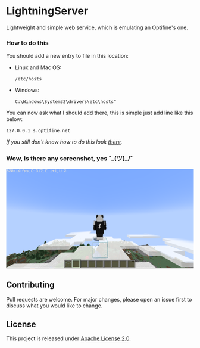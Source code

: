 # LightningServer
Lightweight and simple web service, which is emulating an Optifine's one.

### How to do this
You should add a new entry to file in this location:
- Linux and Mac OS:
  ```text
  /etc/hosts
  ```
- Windows: 
  ```text
  C:\Windows\System32\drivers\etc\hosts"
  ````
You can now ask what I should add there, this is simple just add line like this below:
```text
127.0.0.1 s.optifine.net
```

_If you still don't know how to do this look [there](./assets/hosts)._

### Wow, is there any screenshot, yes ¯\_(ツ)_/¯
![LightningServer's showcase](assets/image/showcase.png)

## Contributing
Pull requests are welcome. For major changes, please open an issue first to discuss what you would like to change.

## License
This project is released under [Apache License 2.0](LICENSE.md).